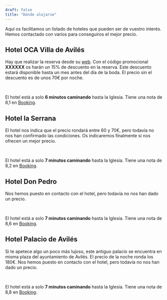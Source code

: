 ```yaml
---
draft: false
title: "Dónde alojarse"
---
```


Aquí os facilitamos un listado de hoteles que pueden ser de vuestro interés. Hemos contactado con varios para conseguiros el mejor precio.

## Hotel OCA Villa de Avilés

Hay que realizar la reserva desde su [web](https://www.ocahotels.com/hoteles/hotel-oca-villa-de-aviles/entorno). Con el código promocional **XXXXXX** os harán un 15% de descuento en la reserva. Este descuento estará disponible hasta un mes antes del día de la boda. El precio sin el descuento es de unos 70€ por noche.

<br>

El hotel está a solo **6 minutos caminando** hasta la Iglesia. Tiene una nota de 8,1 en [Booking](https://www.booking.com/hotel/es/villadeaviles.es.html).

## Hotel la Serrana

El hotel nos indica que el precio rondará entre 60 y 70€, pero todavía no nos han confirmado las condiciones. Os indicaremos finalmente si nos ofrecen un mejor precio.

<br>

El hotel está a solo **7 minutos caminando** hasta la Iglesia. Tiene una nota de 8,2 en [Booking](https://www.booking.com/hotel/es/luzana.es.html).

## Hotel Don Pedro

Nos hemos puesto en contacto con el hotel, pero todavía no nos han dado un precio.

<br>

El hotel está a solo **7 minutos caminando** hasta la Iglesia. Tiene una nota de 8,6 en [Booking](https://www.booking.com/hotel/es/don-pedro.es.html).

## Hotel Palacio de Avilés

Si te apetece algo un poco más lujoso, este antiguo palacio se encuentra en misma plaza del ayuntamiento de Avilés. El precio de la noche ronda los 180€. Nos hemos puesto en contacto con el hotel, pero todavía no nos han dado un precio.

<br>

El hotel está a solo **7 minutos caminando** hasta la Iglesia. Tiene una nota de 8,8 en [Booking](https://www.booking.com/hotel/es/palacio-de-aviles-by-melia.es.html?aid=390156&label=duc511jc-1DCAsoRkIacGFsYWNpby1kZS1hdmlsZXMtYnktbWVsaWFIM1gDaEaIAQGYAQq4AQfIAQ_YAQPoAQGIAgGoAgO4ApXyyLEGwAIB0gIkZjI4NzRjZWItMmQwOC00NTVlLTk0ZjMtMTI0YzEyZTE4OGQz2AIE4AIB&sid=d5bfd3db480e5ffe765213ec4646934d&dist=0&group_adults=2&group_children=0&keep_landing=1&no_rooms=1&sb_price_type=total&type=total&).